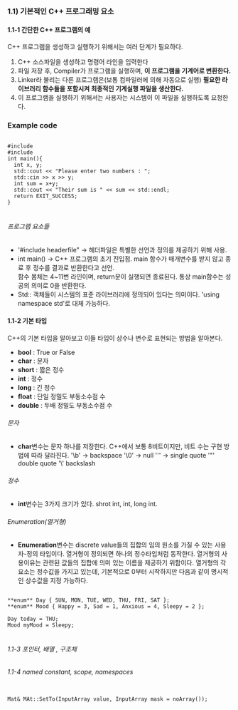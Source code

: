 ### 1.1) 기본적인 C++ 프로그래밍 요소


#### 1.1-1 간단한 C++ 프로그램의 예
C++ 프로그램을 생성하고 실행하기 위해서는 여러 단계가 필요하다.
1) C++ 소스파일을 생성하고 명령어 라인을 입력한다
2) 파일 저장 후, Compiler가 프로그램을 실행하며, **이 프로그램을 기계어로 변환한다.**
3) Linker라 불리는 다른 프로그램은(보통 컴파일러에 의해 자동으로 실행) **필요한 라이브러리 함수들을 포함시켜 최종적인 기계실행 파일을 생산한다.**
4) 이 프로그램을 실행하기 위해서는 사용자는 시스템이 이 파일을 실행하도록 요청한다.

### Example code
<pre>
<code>
#include <cstdlib>
#include <iostream>
int main(){
  int x, y;
  std::cout << "Please enter two numbers : ";
  std::cin >> x >> y;
  int sum = x+y;
  std::cout << "Their sum is " << sum << std::endl;
  return EXIT_SUCCESS;
}
</code>
</pre>

###### 프로그램 요소들
* '#include headerfile" -> 헤더파일은 특별한 선언과 정의를 제공하기 위해 사용.</br>
* int main() -> C++ 프로그램의 초기 진입점. main 함수가 매개변수를 받지 않고 종료 후 정수를 결과로 반환한다고 선언. </br>
함수 몸체는 4~11번 라인이며, return문이 실행되면 종료된다. 통상 main함수는 성공의 의미로 0을 반환한다. </br>
* Std:: 객체들이 시스템의 표준 라이브러리에 정의되어 있다는 의미이다. 'using namespace std'로 대체 가능하다.



#### 1.1-2 기본 타입
C++의 기본 타입을 알아보고 이들 타입이 상수나 변수로 표현되는 방법을 알아본다.

* **bool** : True or False
* **char** : 문자
* **short** : 짧은 정수 
* **int** : 정수
* **long** : 긴 정수
* **float** : 단일 정밀도 부동소수점 수
* **double** : 두배 정밀도 부동소수점 수

###### 문자
* **char**변수는 문자 하나를 저장한다. C++에서 보통 8비트이지만, 비트 수는 구현 방법에 따라 달라진다.
 '\b' -> backspace  '\0' -> null  '\'' -> single quote  '\"' double quote  '\\' backslash
###### 정수
* **int**변수는 3가지 크기가 있다. shrot int, int, long int. 
###### Enumeration(열거형)
* **Enumeration**변수는 discrete value들의 집합의 임의 원소를 가질 수 있는 사용자-정의 타입이다. 열거형이 정의되면 하나의 정수타입처럼 동작한다. 열거형의 사용이유는 관련된 값들의 집합에 의미 있는 이름을 제공하기 위함이다. 열거형의 각 요소는 정수값을 가지고 있는데, 기본적으로 0부터 시작하지만 다음과 같이 명시적인 상수값을 지정 가능하다.
<pre>
<code>
**enum** Day { SUN, MON, TUE, WED, THU, FRI, SAT };
**enum** Mood { Happy = 3, Sad = 1, Anxious = 4, Sleepy = 2 };

Day today = THU;
Mood myMood = Sleepy;
</code>
</pre>

###### 1.1-3 포인터, 배열 , 구조체
###### 1.1-4 named constant, scope, namespaces

<pre>
<code>
Mat& MAt::SetTo(InputArray value, InputArray mask = noArray());
</code>
</pre>
